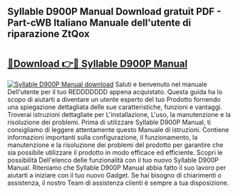 ## Syllable D900P Manual Download gratuit PDF - Part-cWB Italiano Manuale dell'utente di riparazione ZtQox

# <h2><a href="http://dffxna.blite.top/?on=Syllable+D900P+Manual">🔗Download 👉🔴 Syllable D900P Manual</a></h2>

[![Syllable D900P Manual download](https://i.imgur.com/lujVjoI.png)](http://dffxna.blite.top/?on=Syllable+D900P+Manual)
Saluti e benvenuto nel manuale Dell'utente per il tuo REDDDDDDD appena acquistato. Questa guida ha lo scopo di aiutarti a diventare un utente esperto del tuo Prodotto fornendo una spiegazione dettagliata delle sue caratteristiche, funzioni e vantaggi. Troverai istruzioni dettagliate per L'installazione, L'uso, la manutenzione e la risoluzione dei problemi. Prima di utilizzare Syllable D900P Manual, ti consigliamo di leggere attentamente questo Manuale di istruzioni. Contiene informazioni importanti sulla configurazione, il funzionamento, la manutenzione e la risoluzione dei problemi del prodotto per garantire che sia possibile utilizzare il prodotto in modo efficace ed efficiente. Scopri le possibilità Dell'elenco delle funzionalità con il tuo nuovo Syllable D900P Manual. Riteniamo che Syllable D900P Manual abbia fatto il suo lavoro per aiutarti a iniziare con il tuo nuovo Gadget. Se hai bisogno di chiarimenti o assistenza, il nostro Team di assistenza clienti è sempre a tua disposizione.
